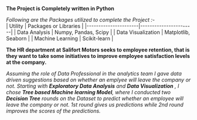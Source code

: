**The Project is Completely written in Python**<br>

*Following are the Packages utilized to complete the Project :-*<br>
| Utility              | Packages or Libraries            |
|----------------------|-----------------------|
| Data Analysis        | Numpy, Pandas, Scipy  |
| Data Visualization   | Matplotlib, Seaborn   |
|   Machine Learning     | Scikit-learn          |

**The HR department at Salifort Motors seeks to employee retention, that is they want to take some initiatives to improve employee satisfaction levels at the company.**

*Assuming the role of Data Professional in the analytics team I gave data driven suggestions based on whether an emplyee will leave the company or not. Starting with **Exploratory Data Analysis** and **Data Visualization** , I chose **Tree based Machine learning Model**, where I conducted two **Decision Tree** rounds on the Dataset to predict whether an employee will leave the company or not. 1st round gives us predictions while 2nd round improves the scores of the predictions.* 
